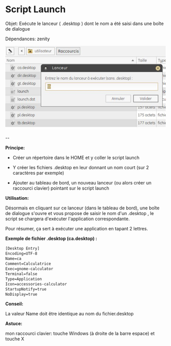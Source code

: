 # Script Launch
Objet: Exécute le lanceur ( .desktop ) dont le nom a été saisi dans une boîte de dialogue 

Dépendances: zenity

![screenshot](https://github.com/ledudulela/Script_SYS_Launch/blob/master/launch.jpg)

--

**Principe:**

* Créer un répertoire dans le HOME et y coller le script launch

* Y créer les fichiers .desktop en leur donnant un nom court (sur 2 caractères par exemple)

* Ajouter au tableau de bord, un nouveau lanceur (ou alors créer un raccourci clavier) pointant sur le script launch

**Utilisation:**

Désormais en cliquant sur ce lanceur (dans le tableau de bord), une boîte de dialogue s'ouvre et vous propose de saisir le nom d'un .desktop , 
le script se chargera d'exécuter l'application correspondante.

Pour résumer, ça sert à exécuter une application en tapant 2 lettres.

**Exemple de fichier .desktop (ca.desktop) :**
```
[Desktop Entry]
Encoding=UTF-8
Name=ca
Comment=Calculatrice
Exec=gnome-calculator
Terminal=false
Type=Application
Icon=accessories-calculator
StartupNotify=true
NoDisplay=true 
```

**Conseil:**

La valeur Name doit être identique au nom du fichier.desktop

**Astuce:**

mon raccourci clavier: touche Windows (à droite de la barre espace) et touche X

